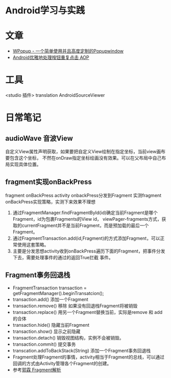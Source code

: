 # Android学习与实践

# 文章
- [WPopup - 一个简单使用并且高度定制的Popupwindow](http://www.wanandroid.com/blog/show/23401)
- [Android优雅地处理按钮重复点击 AOP](https://www.jianshu.com/p/7b35eb8d0d3)

# 工具    
<studio 插件> translation AndroidSourceViewer

# 日常笔记
## audioWave 音波View
自定义View属性声明获取，如果要把自定义View绘制在指定坐标，当前view画布要包含这个坐标，
不然在onDraw指定坐标绘画没有效果。可以在父布局中自己布局实现具体位置。
## fragment实现onBackPress
fragment onBackPress activity onbackPress分发到Fragment
实测fragment onBackPress实现策略，实测下来效果不理想
1. 通过FragmentManager.findFragmentById(id)确定当前Fragment是哪个Fragment，id为包裹Fragments的View id，
viewPager-fragments方式，获取的currentFragment并不是当前Fragment，而是预加载的最后一个Fragment。
2. 通过FragmentTransaction.add(id,Fragment)的方式添加Fragment，可以正常使用这套策略。
3. 主要是分发思想activity收到onBackPress遍历下面的Fragment，把事件分发下去，需要处理事件的通过的返回True拦截
事件。
        
## Fragment事务回退栈
- FragmentTransaction transaction = getFragmentManager().beginTransatcion();
- transaction.add() 添加一个Fragment
- transaction.remove() 移除 如果没有回退栈Fragment将被销毁
- transaction.replace() 用另一个Fragment替换当前，实际是remove 和 add的合体
- transaction.hide() 隐藏当前Fragment
- transaction.show() 显示之前隐藏
- transaction.detach() 销毁视图结构，实例不会被销毁。
- transaction.commit() 提交事务
- transcation.addToBackStack(String) 添加一个Fragment事务回退栈
- Fragment处理Fragment的事情，activity相当于Fragment的总线，可以通过回调的方式由Activity管理各个Fragment的创建。
- 参考[郭霖 Fragment解析](https://blog.csdn.net/lmj623565791/article/details/37992017)